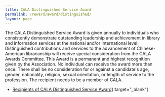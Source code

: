 ```yaml
---
title: CALA Distinguished Service Award
permalink: /reward/award/distinguished/
layout: page
---
```


The CALA Distinguished Service Award is given annually to individuals who consistently demonstrate outstanding leadership and achievement in library and information services at the national and/or international level. Distinguished contributions and services to the advancement of Chinese-American librarianship will receive special consideration from the CALA Awards Committee. This Award is a permanent and highest recognition given by the Association. No individual can receive the award more than once. There shall be no consideration for or against a candidate's age, gender, nationality, religion, sexual orientation, or length of service to the profession. The recipient needs to be a member of CALA.

- [Recipients of CALA Distinguished Service Award](https://retired.cala-web.org/awards/ds-recipients){:target="_blank"}
